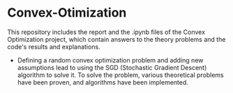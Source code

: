 # Convex-Otimization
This repository includes the report and the .ipynb files of the Convex Optimization project, which contain answers to the theory problems and the code's results and explanations.
- Defining a random convex optimization problem and adding new assumptions lead to using the SGD (Stochastic Gradient Descent) algorithm to solve it. To solve the problem, various theoretical problems have been proven, and algorithms have been implemented.
